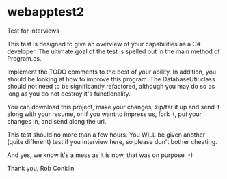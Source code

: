 webapptest2
==========

Test for interviews

This test is designed to give an overview of your capabilities as a C# developer.  The ultimate goal of the test is spelled out in the main method of Program.cs.

Implement the TODO comments to the best of your ability.  In addition, you should be looking at how to improve this program.  The DatabaseUtil class should not need to be significantly refactored, although you may do so as long as you do not destroy it's functionality.

You can download this project, make your changes, zip/tar it up and send it along with your resume, or if you want to impress us, fork it, put your changes in, and send along the url.

This test should no more than a few hours.  You WILL be given another (quite different) test if you interview here, so please don't bother cheating.

And yes, we know it's a mess as it is now, that was on purpose :-)

Thank you,
Rob Conklin 
